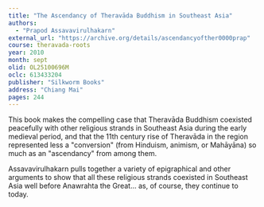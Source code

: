 ```yaml
---
title: "The Ascendancy of Theravāda Buddhism in Southeast Asia"
authors:
  - "Prapod Assavavirulhakarn"
external_url: "https://archive.org/details/ascendancyofther0000prap"
course: theravada-roots
year: 2010
month: sept
olid: OL25100696M
oclc: 613433204
publisher: "Silkworm Books"
address: "Chiang Mai"
pages: 244
---
```


This book makes the compelling case that Theravāda Buddhism coexisted peacefully with other religious strands in Southeast Asia during the early medieval period, and that the 11th century rise of Theravāda in the region represented less a "conversion" (from Hinduism, animism, or Mahāyāna) so much as an "ascendancy" from among them.

Assavavirulhakarn pulls together a variety of epigraphical and other arguments to show that all these religious strands coexisted in Southeast Asia well before Anawrahta the Great... as, of course, they continue to today.
